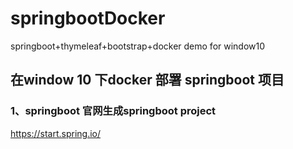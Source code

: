 # springbootDocker
springboot+thymeleaf+bootstrap+docker demo for window10

## 在window 10 下docker 部署 springboot 项目

### 1、springboot 官网生成springboot project
   
   https://start.spring.io/
   
